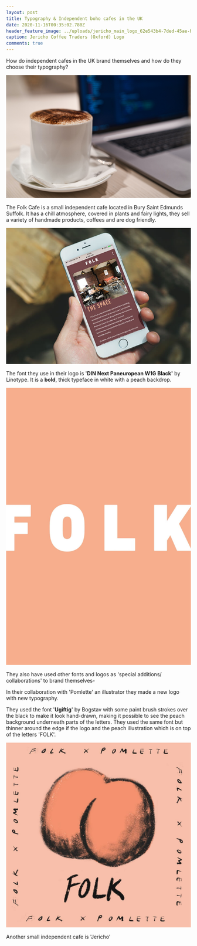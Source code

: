 ```yaml
---
layout: post
title: Typography & Independent boho cafes in the UK
date: 2020-11-16T00:35:02.780Z
header_feature_image: ../uploads/jericho_main_logo_62e543b4-7ded-45ae-bcdb-874439f3b3fb.png
caption: Jericho Coffee Traders (Oxford) Logo
comments: true
---
```

How do independent cafes in the UK brand themselves and how do they choose their typography?

![Photograph by- Marc Mintel](../uploads/marc-mintel-1iytusnplsk-unsplash.jpg)

The Folk Cafe is a small independent cafe located in Bury Saint Edmunds Suffolk. It has a chill atmosphere, covered in plants and fairy lights, they sell a variety of handmade products, coffees and are dog friendly.

![](../uploads/folk-website-iphone.jpg)

The font they use in their logo is '**DIN Next Paneuropean W1G Black'** by Linotype. It is a **bold**, thick typeface in white with a peach backdrop. 

![Folk Cafe Logo- Bury St Edmunds (Suffolk)](../uploads/folk-typog.jpg)

They also have used other fonts and logos as 'special additions/ collaborations' to brand themselves-

In their collaboration with 'Pomlette' an illustrator they made a new logo with new typography. 

They used the font '**Ugiftig**' by Bogstav with some paint brush strokes over the black to make it look hand-drawn, making it possible to see the peach background underneath parts of the letters. They used the same font but thinner around the edge if the logo and the peach illustration which is on top of the letters 'FOLK'. 

![Special Addition Folk Cafe Logo- Bury St Edmunds (Suffolk)](../uploads/folk.jpg)

Another small independent cafe is 'Jericho'
